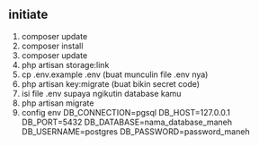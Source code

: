 ## initiate 

1. composer update
2. composer install
3. composer update
4. php artisan storage:link
5. cp .env.example .env (buat munculin file .env nya)
6. php artisan key:migrate (buat bikin secret code)
7. isi file .env supaya ngikutin database kamu
8. php artisan migrate
9. config env DB_CONNECTION=pgsql DB_HOST=127.0.0.1 DB_PORT=5432 DB_DATABASE=nama_database_maneh DB_USERNAME=postgres DB_PASSWORD=password_maneh
